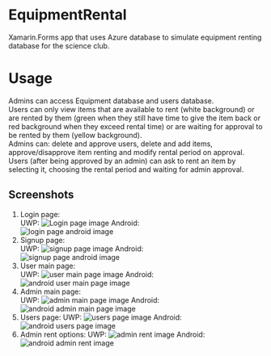 # EquipmentRental
Xamarin.Forms app that uses Azure database to simulate equipment renting database for the science club.
# Usage
Admins can access Equipment database and users database.  
Users can only view items that are available to rent (white background) or
are rented by them (green when they still have time to give the item back or red background when they exceed rental time)
or are waiting for approval to be rented by them (yellow background).  
Admins can: delete and approve users, delete and add items, approve/disapprove item renting and modify rental period on approval.  
Users (after being approved by an admin) can ask to rent an item by selecting it, choosing the rental period and waiting for admin approval.
## Screenshots
1. Login page:  
UWP:
![Login page image](https://i.imgur.com/hhB2R7G.png)
Android:  
![login page android image](https://i.imgur.com/LsQnCcI.png?1)
2. Signup page:  
UWP:
![signup page image](https://i.imgur.com/byJILkY.png)
Android:  
![signup page android image](https://i.imgur.com/OErCwBx.png?1)
3. User main page:  
UWP:
![user main page image](https://i.imgur.com/EWOjDTt.png)
Android:
![android user main page image](https://i.imgur.com/XRaNASX.png)
4. Admin main page:  
UWP:
![admin main page image](https://i.imgur.com/0KYg0Cm.png)
Android:
![android admin main page image](https://i.imgur.com/a3GtNjP.png)
5. Users page:
UWP:
![users page image](https://i.imgur.com/zmbYItc.png)
Android:
![android users page image](https://i.imgur.com/yRonTf2.png)
6. Admin rent options:
UWP:
![admin rent image](https://i.imgur.com/sPy0vNn.png)
Android:
![android admin rent image](https://i.imgur.com/K4f7ste.png)
